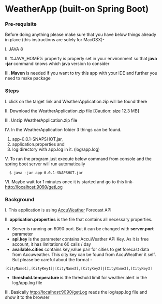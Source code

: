 # WeatherApp (built-on Spring Boot)

### Pre-requisite
Before doing anything please make sure that you have below things already in place (this instructions are solely for MacOSX)- 

I. JAVA 8

II. %JAVA_HOME% property is properly set in your environment so that **java -jar** command knows which java version to consider

III. **Maven** is needed if you want to try this app with your IDE and further you need to make package

### Steps
I. click on the target link and WeatherApplication.zip will be found there

II. Download the WeatherApplication.zip file [Caution: size 12.3 MB]

III. Unzip WeatherApplication.zip file

IV. In the WeatherApplication folder 3 things can be found. 
 1. app-0.0.1-SNAPSHOT.jar, 
 2. application.properties and 
 3. log directory with app.log in it. (log/app.log)

V. To run the program just execute below command from console and the spring boot server will run automatically

```
  $ java -jar app-0.0.1-SNAPSHOT.jar
```
VI. Maybe wait for 1 minutes once it is started and go to this link- [http://localhost:9090/getLog](http://localhost:9090/getLog)

### Background

I. This application is using [AccuWeather](https://developer.accuweather.com/accuweather-forecast-api/apis/get/forecasts/v1/daily/5day/%7BlocationKey%7D) Forecast API

II. **application.properties** is the file that contains all necessary properties. 
 - Server is running on 9090 port. But it can be changed with **server.port** parameter
 - **api.key** is the parameter contains AccuWeather API Key. As it is free account, it has limitations 60 calls / day
 - **available.cities** contains key,value pair for cities to get forecast data from Accuweather. This city key can be found from AccuWeather it self. But please be careful about the format -
 ```
 [CityName1],[CityKey1]|[CityName2],[CityKey2]|[CityName3],[CityKey3]
 ```
 - **threshold.temperature** is the threshold limit for weather alert in the log/app.log file
 
 III. Basically [http://localhost:9090/getLog](http://localhost:9090/getLog) reads the log/app.log file and show it to the browser
